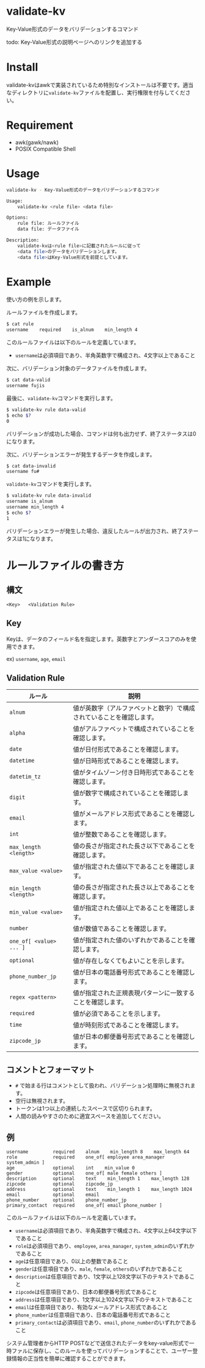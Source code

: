 # validate-kv

Key-Value形式のデータをバリデーションするコマンド

todo: Key-Value形式の説明ページへのリンクを追加する

# Install

validate-kvはawkで実装されているため特別なインストールは不要です。適当なディレクトリに`validate-kv`ファイルを配置し、実行権限を付与してください。

# Requirement

- awk(gawk/nawk)
- POSIX Compatible Shell

# Usage

```sh
validate-kv - Key-Value形式のデータをバリデーションするコマンド

Usage:
    validate-kv <rule file> <data file>

Options:
    rule file: ルールファイル
    data file: データファイル

Description:
    validate-kvは<rule file>に記載されたルールに従って
    <data file>のデータをバリデーションします。
    <data file>はKey-Value形式を前提としています。
```

# Example

使い方の例を示します。

ルールファイルを作成します。

```sh
$ cat rule
username    required    is_alnum    min_length 4
```

このルールファイルは以下のルールを定義しています。

- `username`は必須項目であり、半角英数字で構成され、4文字以上であること

次に、バリデーション対象のデータファイルを作成します。

```sh
$ cat data-valid
username fujis
```

最後に、`validate-kv`コマンドを実行します。

```sh
$ validate-kv rule data-valid
$ echo $?
0
```

バリデーションが成功した場合、コマンドは何も出力せず、終了ステータスは0になります。

次に、バリデーションエラーが発生するデータを作成します。

```sh
$ cat data-invalid
username fu#
```

`validate-kv`コマンドを実行します。

```sh
$ validate-kv rule data-invalid
username is_alnum
username min_length 4
$ echo $?
1
```

バリデーションエラーが発生した場合、違反したルールが出力され、終了ステータスは1になります。

# ルールファイルの書き方

## 構文

```
<Key>   <Validation Rule>
```

## Key

Keyは、データのフィールド名を指定します。英数字とアンダースコアのみを使用できます。

ex) `username`, `age`, `email`


## Validation Rule

| ルール                   | 説明                                                                 |
|--------------------------|----------------------------------------------------------------------|
| `alnum`                  | 値が英数字（アルファベットと数字）で構成されていることを確認します。 |
| `alpha`                  | 値がアルファベットで構成されていることを確認します。                 |
| `date`                   | 値が日付形式であることを確認します。                                 |
| `datetime`               | 値が日時形式であることを確認します。                                 |
| `datetim_tz`             | 値がタイムゾーン付き日時形式であることを確認します。                 |
| `digit`                  | 値が数字で構成されていることを確認します。                           |
| `email`                  | 値がメールアドレス形式であることを確認します。                       |
| `int`                    | 値が整数であることを確認します。                                     |
| `max_length <length>`    | 値の長さが指定された長さ以下であることを確認します。                 |
| `max_value <value>`      | 値が指定された値以下であることを確認します。                         |
| `min_length <length>`    | 値の長さが指定された長さ以上であることを確認します。                 |
| `min_value <value>`      | 値が指定された値以上であることを確認します。                         |
| `number`                 | 値が数値であることを確認します。                                     |
| `one_of[ <value> ... ]`  | 値が指定された値のいずれかであることを確認します。                   |
| `optional`               | 値が存在しなくてもよいことを示します。                               |
| `phone_number_jp`        | 値が日本の電話番号形式であることを確認します。                       |
| `regex <pattern>`        | 値が指定された正規表現パターンに一致することを確認します。           |
| `required`               | 値が必須であることを示します。                                       |
| `time`                   | 値が時刻形式であることを確認します。                                 |
| `zipcode_jp`             | 値が日本の郵便番号形式であることを確認します。                       |

## コメントとフォーマット

- `#` で始まる行はコメントとして扱われ、バリデーション処理時に無視されます。
- 空行は無視されます。
- トークンは1つ以上の連続したスペースで区切りられます。
- 人間の読みやすさのために適宜スペースを追加してください。

## 例

```
username         required    alnum    min_length 8    max_length 64
role             required    one_of[ employee area_manager system_admin ]
age              optional    int    min_value 0
gender           optional    one_of[ male female others ]
description      optional    text    min_length 1    max_length 128
zipcode          optional    zipcode_jp
address          optional    text    min_length 1    max_length 1024
email            optional    email
phone_number     optional    phone_number_jp
primary_contact  required    one_of[ email phone_number ]
```

このルールファイルは以下のルールを定義しています。

- `username`は必須項目であり、半角英数字で構成され、4文字以上64文字以下であること
- `role`は必須項目であり、`employee`, `area_manager`, `system_admin`のいずれかであること
- `age`は任意項目であり、0以上の整数であること
- `gender`は任意項目であり、`male`, `female`, `others`のいずれかであること
- `description`は任意項目であり、1文字以上128文字以下のテキストであること
- `zipcode`は任意項目であり、日本の郵便番号形式であること
- `address`は任意項目であり、1文字以上1024文字以下のテキストであること
- `email`は任意項目であり、有効なメールアドレス形式であること
- `phone_number`は任意項目であり、日本の電話番号形式であること
- `primary_contact`は必須項目であり、`email`, `phone_number`のいずれかであること


システム管理者からHTTP POSTなどで送信されたデータをkey-value形式で一時ファルに保存し、このルールを使ってバリデーションすることで、ユーザー登録情報の正当性を簡単に確認することができます。
